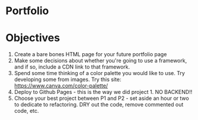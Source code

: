 # Portfolio


# Objectives

1. Create a bare bones HTML page for your future portfolio page
2. Make some decisions about whether you're going to use a framework, and if so, include a CDN link to that framework.
3. Spend some time thinking of a color palette you would like to use. Try developing some from images. Try this site: https://www.canva.com/color-palette/ 
4. Deploy to Github Pages - this is the way we did project 1. NO BACKEND!!
5. Choose your best project between P1 and P2 - set aside an hour or two to dedicate to refactoring. DRY out the code, remove commented out code, etc.
